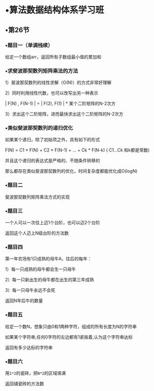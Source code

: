 # •算法数据结构体系学习班

## •第26节

### •题目一（单调栈续）

给定一个数组arr，返回所有子数组最小值的累加和

### •求斐波那契数列矩阵乘法的方法

1）斐波那契数列的线性求解（O(N)）的方式非常好理解

2）同时利用线性代数，也可以改写出另一种表示

 | F(N) , F(N-1) | = | F(2), F(1) | * 某个二阶矩阵的N-2次方

3）求出这个二阶矩阵，进而最快求出这个二阶矩阵的N-2次方

### •类似斐波那契数列的递归优化

如果某个递归，除了初始项之外，具有如下的形式

F(N) = C1 * F(N) + C2 * F(N-1) + … + Ck * F(N-k) ( C1…Ck 和k都是常数)

并且这个递归的表达式是严格的、不随条件转移的

那么都存在类似斐波那契数列的优化，时间复杂度都能优化成O(logN)

### •题目二

斐波那契数列矩阵乘法方式的实现

### •题目三

一个人可以一次往上迈1个台阶，也可以迈2个台阶

返回这个人迈上N级台阶的方法数

### •题目四

第一年农场有1只成熟的母牛A，往后的每年：

1）每一只成熟的母牛都会生一只母牛

2）每一只新出生的母牛都在出生的第三年成熟

3）每一只母牛永远不会死

返回N年后牛的数量

### •题目五

给定一个数N，想象只由0和1两种字符，组成的所有长度为N的字符串

如果某个字符串,任何0字符的左边都有1紧挨着,认为这个字符串达标

返回有多少达标的字符串

### •题目六

用`1*2`的瓷砖，把`N*2`的区域填满

返回铺瓷砖的方法数

